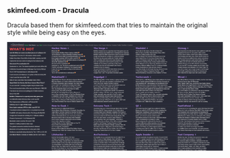 ### skimfeed.com - Dracula
Dracula based them for skimfeed.com that tries to maintain the original style while being easy on the eyes. 

![Preview](https://github.com/bensooter/userstyles/blob/main/skimfeed.com%20-%20Dracula/skimfeed-Dracula-preview.png)
